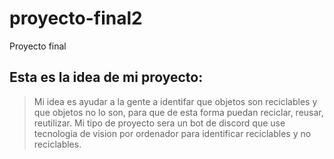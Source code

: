 # proyecto-final2
Proyecto final
## Esta es la idea de mi proyecto:
> Mi idea es ayudar a la gente a identifar que objetos son reciclables y que objetos no lo son, para que de esta forma puedan reciclar, reusar, reutilizar.
> Mi tipo de proyecto sera un bot de discord que use tecnologia de vision por ordenador para identificar reciclables y no reciclables.
